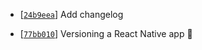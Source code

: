 <!-- 24b9eea 1457389068000 -->

* [[`24b9eea`](https://github.com/AndrewJack/versioning-react-native-app/commit/24b9eea)] Add changelog

* [[`77bb010`](https://github.com/AndrewJack/versioning-react-native-app/commit/77bb010)] Versioning a React Native app :tada:
